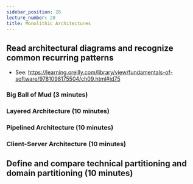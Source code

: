 ```yaml
---
sidebar_position: 28
lecture_number: 28
title: Monolithic Architectures
---
```


## Read architectural diagrams and recognize common recurring patterns 
- See: https://learning.oreilly.com/library/view/fundamentals-of-software/9781098175504/ch09.html#id75

### Big Ball of Mud (3 minutes)

### Layered Architecture (10 minutes)

### Pipelined Architecture (10 minutes)

### Client-Server Architecture (10 minutes)

## Define and compare technical partitioning and domain partitioning (10 minutes)